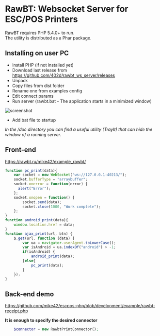 # RawBT: Websocket Server for ESC/POS Printers

RawBT requires PHP 5.4.0+ to run.  
The utility is distributed as a Phar package.

## Installing on user PC
- Install PHP (if not installed yet)
- Download last release from https://github.com/402d/rawbt_ws_server/releases
- Unpack
- Copy files from dist folder
- Rename one from examples config
- Edit connect params
- Run server (rawbt.bat - The application starts in a minimized window)

![screenshot](https://cdn.jsdelivr.net/gh/402d/rawbt_ws_server@dfe92065d7cec2f2555f350f40f7c396d86da7ca/doc/screenshot.png)
 
- Add bat file to startup

*In the /doc directory you can find a useful utility (TrayIt) that can hide the window of a running server.* 
 
## Front-end 
https://rawbt.ru/mike42/example_rawbt/
```js
function pc_print(data){
    var socket = new WebSocket("ws://127.0.0.1:40213/");
    socket.bufferType = "arraybuffer";
    socket.onerror = function(error) {
	  alert("Error");
    };			
	socket.onopen = function() {
		socket.send(data);
		socket.close(1000, "Work complete");
	};
}		
function android_print(data){
    window.location.href = data;  
}
function ajax_print(url, btn) {
    $.get(url, function (data) {
		var ua = navigator.userAgent.toLowerCase();
		var isAndroid = ua.indexOf("android") > -1; 
		if(isAndroid) {
		    android_print(data);
		}else{
		    pc_print(data);
		}
    });
}
```

## Back-end demo
https://github.com/mike42/escpos-php/blob/development/example/rawbt-receipt.php

**It is enough to specify the desired connector**
```php
    $connector = new RawbtPrintConnector();
```

